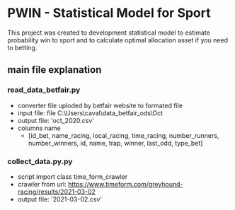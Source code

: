 # PWIN - Statistical Model for Sport

This project was created to development statistical model to estimate probability win to sport and to calculate optimal allocation asset if you need to betting.

## main file explanation

### read_data_betfair.py
- converter file uploded by betfair website to formated file
- input file: file C:\\Users\\caval\\data_betfair_ods\\Oct
- output file: 'oct_2020.csv'
 -  columns name
    -  [id_bet, name_racing, local_racing, time_racing, number_runners, number_winners, id, name, trap, winner, last_odd, type_bet]

### collect_data.py.py
- script import class time_form_crawler
- crawler from url: https://www.timeform.com/greyhound-racing/results/2021-03-02
- output file: '2021-03-02.csv'
